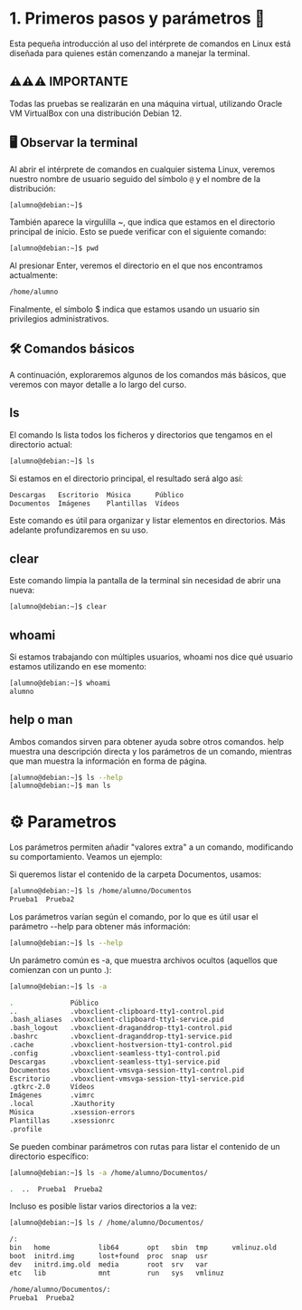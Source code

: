 # 1. Primeros pasos y parámetros 🚀

Esta pequeña introducción al uso del intérprete de comandos en Linux está diseñada para quienes están comenzando a manejar la terminal.

## ⚠️⚠️⚠️ IMPORTANTE

Todas las pruebas se realizarán en una máquina virtual, utilizando Oracle VM VirtualBox con una distribución Debian 12.

## 🖥️ Observar la terminal

Al abrir el intérprete de comandos en cualquier sistema Linux, veremos nuestro nombre de usuario seguido del símbolo `@` y el nombre de la distribución:

```bash
[alumno@debian:~]$
```

También aparece la virgulilla ~, que indica que estamos en el directorio principal de inicio. Esto se puede verificar con el siguiente comando:

```bash
[alumno@debian:∼]$ pwd
```

Al presionar Enter, veremos el directorio en el que nos encontramos actualmente:

```bash
/home/alumno
```

Finalmente, el símbolo $ indica que estamos usando un usuario sin privilegios administrativos.

## 🛠️ Comandos básicos

A continuación, exploraremos algunos de los comandos más básicos, que veremos con mayor detalle a lo largo del curso.

## ls

El comando ls lista todos los ficheros y directorios que tengamos en el directorio actual:

```bash
[alumno@debian:∼]$ ls
```

Si estamos en el directorio principal, el resultado será algo así:

```bash
Descargas   Escritorio  Música      Público
Documentos  Imágenes    Plantillas  Vídeos
```
Este comando es útil para organizar y listar elementos en directorios. Más adelante profundizaremos en su uso.

## clear

Este comando limpia la pantalla de la terminal sin necesidad de abrir una nueva:

```bash
[alumno@debian:∼]$ clear
```

## whoami

Si estamos trabajando con múltiples usuarios, whoami nos dice qué usuario estamos utilizando en ese momento:

```bash
[alumno@debian:∼]$ whoami
alumno
```

## help o man

Ambos comandos sirven para obtener ayuda sobre otros comandos. help muestra una descripción directa y los parámetros de un comando, mientras que man muestra la información en forma de página.

```bash
[alumno@debian:∼]$ ls --help
[alumno@debian:∼]$ man ls
```

# ⚙️ Parametros

Los parámetros permiten añadir "valores extra" a un comando, modificando su comportamiento. Veamos un ejemplo:

Si queremos listar el contenido de la carpeta Documentos, usamos:

```bash
[alumno@debian:∼]$ ls /home/alumno/Documentos
Prueba1  Prueba2
```

Los parámetros varían según el comando, por lo que es útil usar el parámetro --help para obtener más información:

```bash
[alumno@debian:∼]$ ls --help
```

Un parámetro común es -a, que muestra archivos ocultos (aquellos que comienzan con un punto .):

```bash
[alumno@debian:∼]$ ls -a

.              Público
..             .vboxclient-clipboard-tty1-control.pid
.bash_aliases  .vboxclient-clipboard-tty1-service.pid
.bash_logout   .vboxclient-draganddrop-tty1-control.pid
.bashrc        .vboxclient-draganddrop-tty1-service.pid
.cache         .vboxclient-hostversion-tty1-control.pid
.config        .vboxclient-seamless-tty1-control.pid
Descargas      .vboxclient-seamless-tty1-service.pid
Documentos     .vboxclient-vmsvga-session-tty1-control.pid
Escritorio     .vboxclient-vmsvga-session-tty1-service.pid
.gtkrc-2.0     Vídeos
Imágenes       .vimrc
.local         .Xauthority
Música         .xsession-errors
Plantillas     .xsessionrc
.profile

```

Se pueden combinar parámetros con rutas para listar el contenido de un directorio específico:

```bash
[alumno@debian:∼]$ ls -a /home/alumno/Documentos/

.  ..  Prueba1  Prueba2
```

Incluso es posible listar varios directorios a la vez:

```bash
[alumno@debian:∼]$ ls / /home/alumno/Documentos/

/:
bin   home            lib64       opt   sbin  tmp      vmlinuz.old
boot  initrd.img      lost+found  proc  snap  usr
dev   initrd.img.old  media       root  srv   var
etc   lib             mnt         run   sys   vmlinuz

/home/alumno/Documentos/:
Prueba1  Prueba2

```












